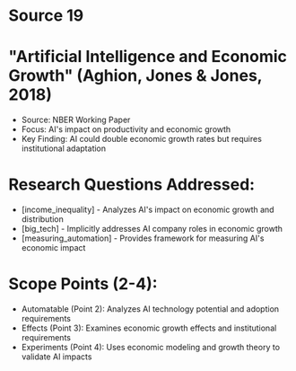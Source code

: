 # Source 19

# "Artificial Intelligence and Economic Growth" (Aghion, Jones & Jones, 2018)
- Source: NBER Working Paper
- Focus: AI's impact on productivity and economic growth
- Key Finding: AI could double economic growth rates but requires institutional adaptation

# Research Questions Addressed:
- [income_inequality] - Analyzes AI's impact on economic growth and distribution
- [big_tech] - Implicitly addresses AI company roles in economic growth
- [measuring_automation] - Provides framework for measuring AI's economic impact

# Scope Points (2-4):
- Automatable (Point 2): Analyzes AI technology potential and adoption requirements
- Effects (Point 3): Examines economic growth effects and institutional requirements
- Experiments (Point 4): Uses economic modeling and growth theory to validate AI impacts